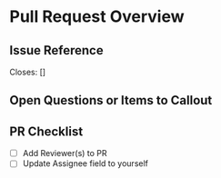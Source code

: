 # Pull Request Overview

<!-- Write a brief overview for the PR, and what was addressed -->

## Issue Reference

<!-- Add a reference to the Issue number -->
Closes: []

## Open Questions or Items to Callout

<!-- Use this area to document any specific questions or areas of concern for the Reviewers -->

## PR Checklist

- [ ] Add Reviewer(s) to PR
- [ ] Update Assignee field to yourself